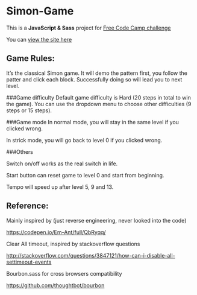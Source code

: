 # Simon-Game

This is a **JavaScript & Sass** project for [Free Code Camp challenge](https://www.freecodecamp.com/challenges/build-a-simon-game)

You can [view the site here](http://codepen.io/AsimoLoveGym/full/zKXYKk/)

## Game Rules:

It’s the classical Simon game. It will demo the pattern first, you follow the patter and click each block. Successfully doing so will lead you to next level.

###Game difficulty
Default game difficulty is Hard (20 steps in total to win the game). You can use the dropdown menu to choose other difficulties (9 steps or 15 steps).

###Game mode
In normal mode, you will stay in the same level if you clicked wrong.

In strick mode, you will go back to level 0 if you clicked wrong.

###Others

Switch on/off works as the real switch in life.

Start button can reset game to level 0 and start from beginning.

Tempo will speed up after level 5, 9 and 13.

## Reference:

Mainly inspired by (just reverse engineering, never looked into the code)

https://codepen.io/Em-Ant/full/QbRyqq/

Clear All timeout, inspired by stackoverflow questions

http://stackoverflow.com/questions/3847121/how-can-i-disable-all-settimeout-events

Bourbon.sass for cross browsers compatibility

https://github.com/thoughtbot/bourbon
